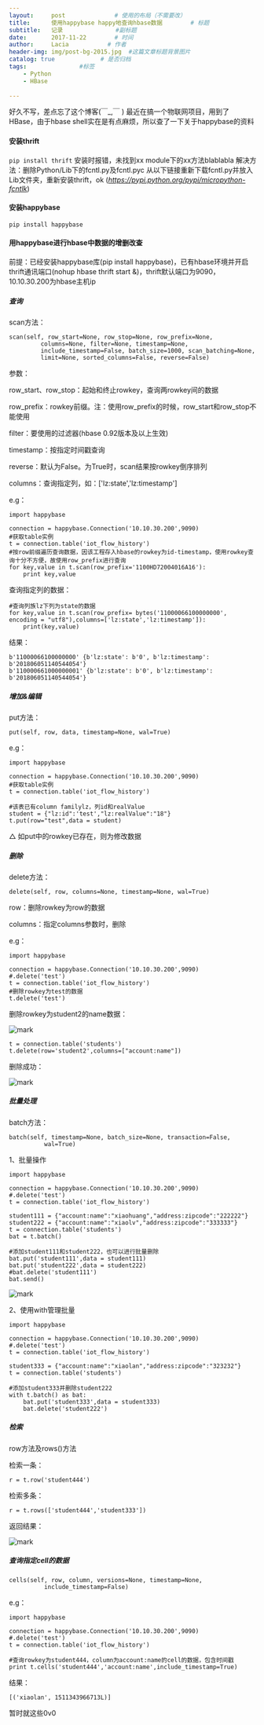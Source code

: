 ```yaml
---
layout:     post              # 使用的布局（不需要改）
title:      使用happybase happy地查询hbase数据        # 标题 
subtitle:   记录               #副标题
date:       2017-11-22        # 时间
author:     Lacia           # 作者
header-img: img/post-bg-2015.jpg  #这篇文章标题背景图片
catalog: true             # 是否归档
tags:               #标签
    - Python
    - HBase
    
---
```


好久不写，差点忘了这个博客(￣_,￣ )
最近在搞一个物联网项目，用到了HBase，由于hbase shell实在是有点麻烦，所以查了一下关于happybase的资料
#### 安装thrift
`pip install thrift`
安装时报错，未找到xx module下的xx方法blablabla
解决方法：删除Python/Lib下的fcntl.py及fcntl.pyc
从以下链接重新下载fcntl.py并放入Lib文件夹，重新安装thrift，ok (*https://pypi.python.org/pypi/micropython-fcntlk*)
#### 安装happybase
`pip install happybase`

#### 用happybase进行hbase中数据的增删改查

前提：已经安装happybase库(pip install happybase)，已有hbase环境并开启thrift通讯端口(nohup hbase thrift start &)，thrift默认端口为9090，10.10.30.200为hbase主机ip

##### 查询

scan方法：

```
scan(self, row_start=None, row_stop=None, row_prefix=None,
         columns=None, filter=None, timestamp=None,
         include_timestamp=False, batch_size=1000, scan_batching=None,
         limit=None, sorted_columns=False, reverse=False)
```

参数：

row_start、row_stop：起始和终止rowkey，查询两rowkey间的数据

row_prefix：rowkey前缀。注：使用row_prefix的时候，row_start和row_stop不能使用

filter：要使用的过滤器(hbase 0.92版本及以上生效)

timestamp：按指定时间戳查询

reverse：默认为False。为True时，scan结果按rowkey倒序排列

columns：查询指定列，如：['lz:state','lz:timestamp']

e.g：

```
import happybase

connection = happybase.Connection('10.10.30.200',9090)
#获取table实例
t = connection.table('iot_flow_history')
#按row前缀遍历查询数据，因该工程存入hbase的rowkey为id-timestamp，使用rowkey查询十分不方便，故使用row_prefix进行查询
for key,value in t.scan(row_prefix='1100HD72004016A16'):
    print key,value
```

查询指定列的数据：

```
#查询列族lz下列为state的数据
for key,value in t.scan(row_prefix= bytes('11000066100000000', encoding = "utf8"),columns=['lz:state','lz:timestamp']): 
	print(key,value)
```

结果：

```
b'11000066100000000' {b'lz:state': b'0', b'lz:timestamp': b'201806051140544054'}
b'110000661000000001' {b'lz:state': b'0', b'lz:timestamp': b'201806051140544054'}
```



##### 增加&编辑

put方法：

```
put(self, row, data, timestamp=None, wal=True)
```

e.g：

```
import happybase

connection = happybase.Connection('10.10.30.200',9090)
#获取table实例
t = connection.table('iot_flow_history')

#该表已有column familylz，列id和realValue
student = {"lz:id":'test',"lz:realValue":"18"}
t.put(row="test",data = student)
```

△ 如put中的rowkey已存在，则为修改数据



##### 删除

delete方法：

```
delete(self, row, columns=None, timestamp=None, wal=True)
```

row：删除rowkey为row的数据

columns：指定columns参数时，删除

e.g：

```
import happybase

connection = happybase.Connection('10.10.30.200',9090)
#.delete('test')
t = connection.table('iot_flow_history')
#删除rowkey为test的数据
t.delete('test')
```

删除rowkey为student2的name数据：

![mark](http://owl3le8ji.bkt.clouddn.com/blog/171122/b3hleADl1b.png?imageslim)

```
t = connection.table('students')
t.delete(row='student2',columns=["account:name"])
```

删除成功：

![mark](http://owl3le8ji.bkt.clouddn.com/blog/171122/laHFG93G55.png?imageslim)



##### 批量处理

batch方法：

```
batch(self, timestamp=None, batch_size=None, transaction=False,
          wal=True)
```

1、批量操作

```
import happybase

connection = happybase.Connection('10.10.30.200',9090)
#.delete('test')
t = connection.table('iot_flow_history')

student111 = {"account:name":"xiaohuang","address:zipcode":"222222"}
student222 = {"account:name":"xiaolv","address:zipcode":"333333"}
t = connection.table('students')
bat = t.batch()

#添加student111和student222，也可以进行批量删除
bat.put('student111',data = student111)
bat.put('student222',data = student222)
#bat.delete('student111')
bat.send()
```

![mark](http://owl3le8ji.bkt.clouddn.com/blog/171122/JiC9ECfiF7.png?imageslim)



2、使用with管理批量

```
import happybase

connection = happybase.Connection('10.10.30.200',9090)
#.delete('test')
t = connection.table('iot_flow_history')

student333 = {"account:name":"xiaolan","address:zipcode":"323232"}
t = connection.table('students')

#添加student333并删除student222
with t.batch() as bat:
    bat.put('student333',data = student333)
    bat.delete('student222')
```



##### 检索

row方法及rows()方法

检索一条：

```
r = t.row('student444')
```

检索多条：

```
r = t.rows(['student444','student333'])
```

返回结果：

![mark](http://owl3le8ji.bkt.clouddn.com/blog/171122/m96heHaA1L.png?imageslim)



##### 查询指定cell的数据

```
cells(self, row, column, versions=None, timestamp=None,
          include_timestamp=False)
```

e.g：

```
import happybase

connection = happybase.Connection('10.10.30.200',9090)
#.delete('test')
t = connection.table('iot_flow_history')

#查询rowkey为student444，column为account:name的cell的数据，包含时间戳
print t.cells('student444','account:name',include_timestamp=True)
```

结果：

```
[('xiaolan', 1511343966713L)]
```



暂时就这些0v0